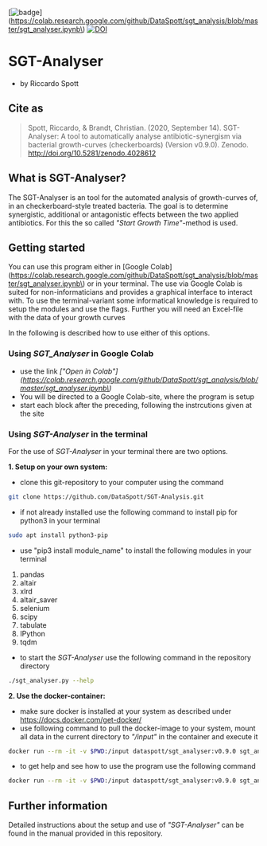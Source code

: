 [![badge](https://colab.research.google.com/assets/colab-badge.svg)](https://colab.research.google.com/github/DataSpott/sgt_analysis/blob/master/sgt_analyser.ipynb\)
[![DOI](https://zenodo.org/badge/DOI/10.5281/zenodo.4028612.svg)](https://doi.org/10.5281/zenodo.4028612)

# SGT-Analyser
* by Riccardo Spott

## Cite as

> Spott, Riccardo, & Brandt, Christian. (2020, September 14). SGT-Analyser: A tool to automatically analyse antibiotic-synergism via bacterial growth-curves (checkerboards) (Version v0.9.0). Zenodo. http://doi.org/10.5281/zenodo.4028612

## What is SGT-Analyser?
The SGT-Analyser is an tool for the automated analysis of growth-curves of, in an checkerboard-style treated bacteria.
The goal is to determine synergistic, additional or antagonistic effects between the two applied antibiotics.
For this the so called *"Start Growth Time"*-method is used.

## Getting started
You can use this program either in [Google Colab](https://colab.research.google.com/github/DataSpott/sgt_analysis/blob/master/sgt_analyser.ipynb\) or in your terminal.
The use via Google Colab is suited for non-informaticians and
provides a graphical interface to interact with.
To use the terminal-variant some informatical knowledge is required 
to setup the modules and use the flags.
Further you will need an Excel-file with the data of your growth curves

In the following is described how to use either of this options.

### Using *SGT_Analyser* in Google Colab
* use the link *["Open in Colab"](https://colab.research.google.com/github/DataSpott/sgt_analysis/blob/master/sgt_analyser.ipynb\)*
* You will be directed to a Google Colab-site, where the program is setup
* start each block after the preceding, following the instrcutions given at the site

### Using *SGT-Analyser* in the terminal
For the use of *SGT-Analyser* in your terminal there are two options.

**1. Setup on your own system:**
* clone this git-repository to your computer using the command
```bash
git clone https://github.com/DataSpott/SGT-Analysis.git
```

* if not already installed use the following command to install pip for python3 in your terminal
```bash
sudo apt install python3-pip
```

* use "pip3 install module_name" to install the following modules in your terminal
1. pandas
2. altair
3. xlrd
4. altair_saver
5. selenium
6. scipy
7. tabulate
8. IPython
9. tqdm

* to start the *SGT-Analyser* use the following command in the repository directory
```bash
./sgt_analyser.py --help
```

**2. Use the docker-container:**
* make sure docker is installed at your system as described under https://docs.docker.com/get-docker/
* use following command to pull the docker-image to your system, mount all data in the current directory to *"/input"* in the container and execute it
```bash
docker run --rm -it -v $PWD:/input dataspott/sgt_analyser:v0.9.0 sgt_analyser.py -i /input/tecan_infinite_test_data.xlsx
```
* to get help and see how to use the program use the following command
```bash
docker run --rm -it -v $PWD:/input dataspott/sgt_analyser:v0.9.0 sgt_analyser.py --help
```

## Further information
Detailed instructions about the setup and use of *"SGT-Analyser"* can be found in the manual provided in this repository.
